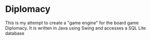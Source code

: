 # Diplomacy

This is my attempt to create a "game engine" for the board game Diplomacy. It is written in Java using Swing and accesses a SQL Lite database 
